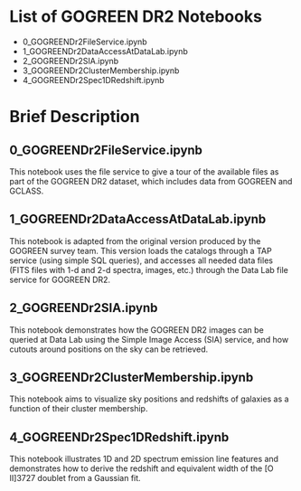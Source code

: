# List of GOGREEN DR2 Notebooks

- 0_GOGREENDr2FileService.ipynb
- 1_GOGREENDr2DataAccessAtDataLab.ipynb
- 2_GOGREENDr2SIA.ipynb
- 3_GOGREENDr2ClusterMembership.ipynb
- 4_GOGREENDr2Spec1DRedshift.ipynb


# Brief Description

## 0_GOGREENDr2FileService.ipynb

This notebook uses the file service to give a tour of the available files as part of the GOGREEN DR2 dataset, which includes data from GOGREEN and GCLASS.

## 1_GOGREENDr2DataAccessAtDataLab.ipynb

This notebook is adapted from the original version produced by the GOGREEN survey team. This version loads the catalogs through a TAP service (using simple SQL queries), and accesses all needed data files (FITS files with 1-d and 2-d spectra, images, etc.) through the Data Lab file service for GOGREEN DR2.

## 2_GOGREENDr2SIA.ipynb

This notebook demonstrates how the GOGREEN DR2 images can be queried at Data Lab using the Simple Image Access (SIA) service, and how cutouts around positions on the sky can be retrieved.

## 3_GOGREENDr2ClusterMembership.ipynb

This notebook aims to visualize sky positions and redshifts of galaxies as a function of their cluster membership.

## 4_GOGREENDr2Spec1DRedshift.ipynb

This notebook illustrates 1D and 2D spectrum emission line features and demonstrates how to derive the redshift and equivalent width of the \[O II\]3727 doublet from a Gaussian fit.

